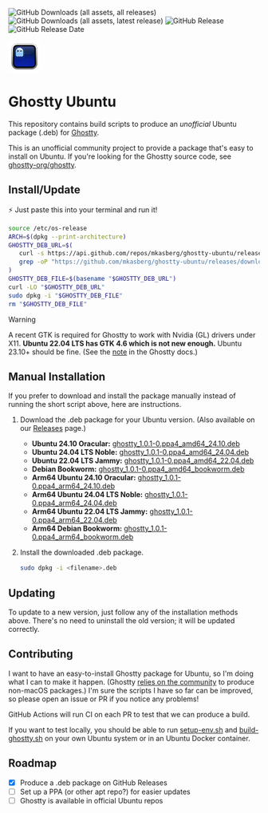 
![GitHub Downloads (all assets, all releases)](https://img.shields.io/github/downloads/mkasberg/ghostty-ubuntu/total)
![GitHub Downloads (all assets, latest release)](https://img.shields.io/github/downloads/mkasberg/ghostty-ubuntu/latest/total)
![GitHub Release](https://img.shields.io/github/v/release/mkasberg/ghostty-ubuntu)
![GitHub Release Date](https://img.shields.io/github/release-date/mkasberg/ghostty-ubuntu)

![Ghostty Logo](ghostty-logo.png)

# Ghostty Ubuntu

This repository contains build scripts to produce an _unofficial_ Ubuntu package
(.deb) for [Ghostty](https://ghostty.org).

This is an unofficial community project to provide a package that's easy to
install on Ubuntu. If you're looking for the Ghostty source code, see
[ghostty-org/ghostty](https://github.com/ghostty-org/ghostty).

## Install/Update

:zap: Just paste this into your terminal and run it!

```sh
source /etc/os-release
ARCH=$(dpkg --print-architecture)
GHOSTTY_DEB_URL=$(
   curl -s https://api.github.com/repos/mkasberg/ghostty-ubuntu/releases/latest | \
   grep -oP "https://github.com/mkasberg/ghostty-ubuntu/releases/download/[^\s/]+/ghostty_[^\s/_]+_${ARCH}_${VERSION_ID}.deb"
)
GHOSTTY_DEB_FILE=$(basename "$GHOSTTY_DEB_URL")
curl -LO "$GHOSTTY_DEB_URL"
sudo dpkg -i "$GHOSTTY_DEB_FILE"
rm "$GHOSTTY_DEB_FILE"
```

> [!WARNING]
> A recent GTK is required for Ghostty to work with Nvidia (GL) drivers under
> X11. **Ubuntu 22.04 LTS has GTK 4.6 which is not new enough.** Ubuntu 23.10+ should be fine. (See the
> [note](https://ghostty.org/docs/install/build#debian-and-ubuntu) in the
> Ghostty docs.)

## Manual Installation

If you prefer to download and install the package manually instead of running the short script above, here are instructions.

1. Download the .deb package for your Ubuntu version. (Also available on our [Releases](https://github.com/mkasberg/ghostty-ubuntu/releases) page.)
   - **Ubuntu 24.10 Oracular:** [ghostty_1.0.1-0.ppa4_amd64_24.10.deb](https://github.com/mkasberg/ghostty-ubuntu/releases/download/1.0.1-0-ppa4/ghostty_1.0.1-0.ppa4_amd64_24.10.deb)
   - **Ubuntu 24.04 LTS Noble:** [ghostty_1.0.1-0.ppa4_amd64_24.04.deb](https://github.com/mkasberg/ghostty-ubuntu/releases/download/1.0.1-0-ppa4/ghostty_1.0.1-0.ppa4_amd64_24.04.deb)
   - **Ubuntu 22.04 LTS Jammy:** [ghostty_1.0.1-0.ppa4_amd64_22.04.deb](https://github.com/mkasberg/ghostty-ubuntu/releases/download/1.0.1-0-ppa4/ghostty_1.0.1-0.ppa4_amd64_22.04.deb)
   - **Debian Bookworm:** [ghostty_1.0.1-0.ppa4_amd64_bookworm.deb](https://github.com/mkasberg/ghostty-ubuntu/releases/download/1.0.1-0-ppa4/ghostty_1.0.1-0.ppa4_amd64_bookworm.deb)
   - **Arm64 Ubuntu 24.10 Oracular:** [ghostty_1.0.1-0.ppa4_arm64_24.10.deb](https://github.com/mkasberg/ghostty-ubuntu/releases/download/1.0.1-0-ppa4/ghostty_1.0.1-0.ppa4_arm64_24.10.deb)
   - **Arm64 Ubuntu 24.04 LTS Noble:** [ghostty_1.0.1-0.ppa4_arm64_24.04.deb](https://github.com/mkasberg/ghostty-ubuntu/releases/download/1.0.1-0-ppa4/ghostty_1.0.1-0.ppa4_arm64_24.04.deb)
   - **Arm64 Ubuntu 22.04 LTS Jammy:** [ghostty_1.0.1-0.ppa4_arm64_22.04.deb](https://github.com/mkasberg/ghostty-ubuntu/releases/download/1.0.1-0-ppa4/ghostty_1.0.1-0.ppa4_arm64_22.04.deb)
   - **Arm64 Debian Bookworm:** [ghostty_1.0.1-0.ppa4_arm64_bookworm.deb](https://github.com/mkasberg/ghostty-ubuntu/releases/download/1.0.1-0-ppa4/ghostty_1.0.1-0.ppa4_arm64_bookworm.deb)
2. Install the downloaded .deb package.

   ```sh
   sudo dpkg -i <filename>.deb
   ```
## Updating

To update to a new version, just follow any of the installation methods above. There's no need to uninstall the old version; it will be updated correctly.

## Contributing

I want to have an easy-to-install Ghostty package for Ubuntu, so I'm doing what
I can to make it happen. (Ghostty [relies on the
community](https://ghostty.org/docs/install/binary) to produce non-macOS
packages.) I'm sure the scripts I have so far can be improved, so please open an
issue or PR if you notice any problems!

GitHub Actions will run CI on each PR to test that we can produce a build.

If you want to test locally, you should be able to run
[setup-env.sh](https://github.com/mkasberg/ghostty-ubuntu/blob/main/setup-env.sh)
and
[build-ghostty.sh](https://github.com/mkasberg/ghostty-ubuntu/blob/main/build-ghostty.sh)
on your own Ubuntu system or in an Ubuntu Docker container.

## Roadmap

- [x] Produce a .deb package on GitHub Releases
- [ ] Set up a PPA (or other apt repo?) for easier updates
- [ ] Ghostty is available in official Ubuntu repos
